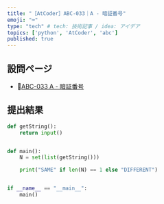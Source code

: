 ```yaml
---
title: "［AtCoder］ABC-033｜A - 暗証番号"
emoji: "⌨️"
type: "tech" # tech: 技術記事 / idea: アイデア
topics: ['python', 'AtCoder', 'abc']
published: true
---
```


## 設問ページ

- 🔗[ABC-033 A - 暗証番号](https://atcoder.jp/contests/abc033/tasks/abc033_a)

## 提出結果

```python
def getString():
    return input()


def main():
    N = set(list(getString()))

    print("SAME" if len(N) == 1 else "DIFFERENT")


if __name__ == "__main__":
    main()

```
